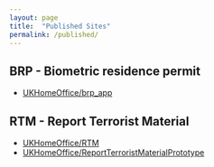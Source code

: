 ```yaml
---
layout: page
title:  "Published Sites"
permalink: /published/
---
```


## BRP - Biometric residence permit

* [UKHomeOffice/brp_app](https://github.com/UKHomeOffice/brp_app)

## RTM - Report Terrorist Material

* [UKHomeOffice/RTM](https://github.com/UKHomeOffice/RTM)
* [UKHomeOffice/ReportTerroristMaterialPrototype](https://github.com/UKHomeOffice/ReportTerroristMaterialPrototype)
